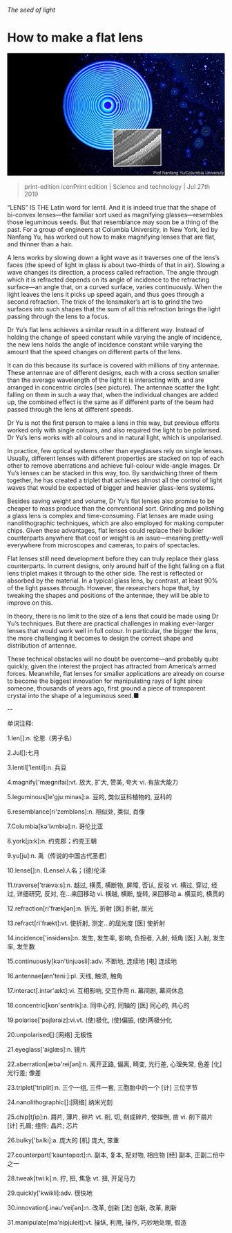 ###### The seed of light

# How to make a flat lens 

![image](images/20190727_STP003_0.jpg) 

> print-edition iconPrint edition | Science and technology | Jul 27th 2019 

“LENS” IS THE Latin word for lentil. And it is indeed true that the shape of bi-convex lenses—the familiar sort used as magnifying glasses—resembles those leguminous seeds. But that resemblance may soon be a thing of the past. For a group of engineers at Columbia University, in New York, led by Nanfang Yu, has worked out how to make magnifying lenses that are flat, and thinner than a hair. 

A lens works by slowing down a light wave as it traverses one of the lens’s faces (the speed of light in glass is about two-thirds of that in air). Slowing a wave changes its direction, a process called refraction. The angle through which it is refracted depends on its angle of incidence to the refracting surface—an angle that, on a curved surface, varies continuously. When the light leaves the lens it picks up speed again, and thus goes through a second refraction. The trick of the lensmaker’s art is to grind the two surfaces into such shapes that the sum of all this refraction brings the light passing through the lens to a focus. 

Dr Yu’s flat lens achieves a similar result in a different way. Instead of holding the change of speed constant while varying the angle of incidence, the new lens holds the angle of incidence constant while varying the amount that the speed changes on different parts of the lens. 

It can do this because its surface is covered with millions of tiny antennae. These antennae are of different designs, each with a cross section smaller than the average wavelength of the light it is interacting with, and are arranged in concentric circles (see picture). The antennae scatter the light falling on them in such a way that, when the individual changes are added up, the combined effect is the same as if different parts of the beam had passed through the lens at different speeds. 

Dr Yu is not the first person to make a lens in this way, but previous efforts worked only with single colours, and also required the light to be polarised. Dr Yu’s lens works with all colours and in natural light, which is unpolarised. 

In practice, few optical systems other than eyeglasses rely on single lenses. Usually, different lenses with different properties are stacked on top of each other to remove aberrations and achieve full-colour wide-angle images. Dr Yu’s lenses can be stacked in this way, too. By sandwiching three of them together, he has created a triplet that achieves almost all the control of light waves that would be expected of bigger and heavier glass-lens systems. 

Besides saving weight and volume, Dr Yu’s flat lenses also promise to be cheaper to mass produce than the conventional sort. Grinding and polishing a glass lens is complex and time-consuming. Flat lenses are made using nanolithographic techniques, which are also employed for making computer chips. Given these advantages, flat lenses could replace their bulkier counterparts anywhere that cost or weight is an issue—meaning pretty-well everywhere from microscopes and cameras, to pairs of spectacles. 

Flat lenses still need development before they can truly replace their glass counterparts. In current designs, only around half of the light falling on a flat lens triplet makes it through to the other side. The rest is reflected or absorbed by the material. In a typical glass lens, by contrast, at least 90% of the light passes through. However, the researchers hope that, by tweaking the shapes and positions of the antennae, they will be able to improve on this. 

In theory, there is no limit to the size of a lens that could be made using Dr Yu’s techniques. But there are practical challenges in making ever-larger lenses that would work well in full colour. In particular, the bigger the lens, the more challenging it becomes to design the correct shape and distribution of antennae. 

These technical obstacles will no doubt be overcome—and probably quite quickly, given the interest the project has attracted from America’s armed forces. Meanwhile, flat lenses for smaller applications are already on course to become the biggest innovation for manipulating rays of light since someone, thousands of years ago, first ground a piece of transparent crystal into the shape of a leguminous seed.■ 

-- 

 单词注释:

1.len[]:n. 伦恩（男子名） 

2.Jul[]:七月 

3.lentil['lentil]:n. 兵豆 

4.magnify['mægnifai]:vt. 放大, 扩大, 赞美, 夸大 vi. 有放大能力 

5.leguminous[le'gju:minәs]:a. 豆的, 类似豆科植物的, 豆科的 

6.resemblance[ri'zemblәns]:n. 相似处, 类似, 肖像 

7.Columbia[kә'lʌmbiә]:n. 哥伦比亚 

8.york[jɔ:k]:n. 约克郡；约克王朝 

9.yu[ju]:n. 禹（传说的中国古代圣君） 

10.lense[]:n. (Lense)人名；(德)伦泽 

11.traverse['trævә:s]:n. 越过, 横贯, 横断物, 屏障, 否认, 反驳 vt. 横过, 穿过, 经过, 详细研究, 反对, 在...来回移动 vi. 横越, 横断, 旋转, 来回移动 a. 横亘的, 横贯的 

12.refraction[ri'frækʃәn]:n. 折光, 折射 [医] 折射, 屈光 

13.refract[ri'frækt]:vt. 使折射, 测定...的屈光度 [医] 使折射 

14.incidence['insidәns]:n. 发生, 发生率, 影响, 负担者, 入射, 倾角 [医] 入射, 发生率, 发生数 

15.continuously[kәn'tinjuәsli]:adv. 不断地, 连续地 [电] 连续地 

16.antennae[æn'teni:]:pl. 天线, 触须, 触角 

17.interact[.intәr'ækt]:vi. 互相影响, 交互作用 n. 幕间剧, 幕间休息 

18.concentric[kɒn'sentrik]:a. 同中心的, 同轴的 [医] 同心的, 共心的 

19.polarise['pәjlәraiz]:vi.vt. (使)极化, (使)偏振, (使)两极分化 

20.unpolarised[]:[网络] 无极性 

21.eyeglass['aiglæs]:n. 镜片 

22.aberration[æbә'reiʃәn]:n. 离开正路, 偏离, 畸变, 光行差, 心理失常, 色差 [化] 光行差; 像差 

23.triplet['triplit]:n. 三个一组, 三件一套, 三胞胎中的一个 [计] 三位字节 

24.nanolithographic[]:[网络] 纳米光刻 

25.chip[tʃip]:n. 屑片, 薄片, 碎片 vt. 削, 切, 削成碎片, 使摔倒, 凿 vi. 削下屑片 [计] 孔屑; 组件; 晶片; 芯片 

26.bulky['bʌlki]:a. 庞大的 [机] 庞大, 笨重 

27.counterpart['kauntәpɑ:t]:n. 副本, 复本, 配对物, 相应物 [经] 副本, 正副二份中之一 

28.tweak[twi:k]:n. 拧, 扭, 焦急 vt. 扭, 开足马力 

29.quickly['kwikli]:adv. 很快地 

30.innovation[.inәu'veiʃәn]:n. 改革, 创新 [法] 创新, 改革, 刷新 

31.manipulate[mә'nipjuleit]:vt. 操纵, 利用, 操作, 巧妙地处理, 假造 

